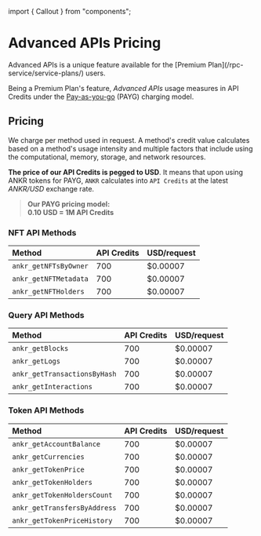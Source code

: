 import { Callout } from "components";

# Advanced APIs Pricing

<Callout>
Advanced APIs is a unique feature available for the [Premium Plan](/rpc-service/service-plans/) users.
</Callout>

Being a Premium Plan's feature, _Advanced APIs_ usage measures in API Credits under the [Pay-as-you-go](/rpc-service/service-plans/#charging-model-pay-as-you-go) (PAYG) charging model.

## Pricing

We charge per method used in request. A method's credit value calculates based on a method's usage intensity and multiple factors that include using the computational, memory, storage, and network resources.

**The price of our API Credits is pegged to USD**. It means that upon using ANKR tokens for PAYG, `ANKR` calculates into `API Credits` at the latest _ANKR/USD_ exchange rate.

> **Our PAYG pricing model:**  
> **0.10 USD = 1M API Credits**

### NFT API Methods

| Method                 | API Credits | USD/request |
|:-----------------------|-------------|-------------|
| `ankr_getNFTsByOwner`  | 700         | $0.00007    |
| `ankr_getNFTMetadata`  | 700         | $0.00007    |
| `ankr_getNFTHolders`   | 700         | $0.00007    |

### Query API Methods

| Method                        | API Credits | USD/request |
|:------------------------------|-------------|-------------|
| `ankr_getBlocks`              | 700         | $0.00007    |
| `ankr_getLogs`                | 700         | $0.00007    |
| `ankr_getTransactionsByHash`  | 700         | $0.00007    |
| `ankr_getInteractions`        | 700         | $0.00007    |

### Token API Methods

| Method                        | API Credits | USD/request |
|:------------------------------|-------------|-------------|
| `ankr_getAccountBalance`      | 700         | $0.00007    |
| `ankr_getCurrencies`          | 700         | $0.00007    |
| `ankr_getTokenPrice`          | 700         | $0.00007    |
| `ankr_getTokenHolders`        | 700         | $0.00007    |
| `ankr_getTokenHoldersCount`   | 700         | $0.00007    |
| `ankr_getTransfersByAddress`  | 700         | $0.00007    |
| `ankr_getTokenPriceHistory`   | 700         | $0.00007    |

